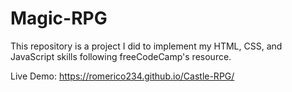 # Magic-RPG

This repository is a project I did to implement my HTML, CSS, and JavaScript skills following freeCodeCamp's resource. 

Live Demo: https://romerico234.github.io/Castle-RPG/

